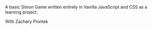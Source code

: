 A basic Simon Game written entirely in Vanilla JavaScript and CSS as a learning project. 

With Zachary Piontek